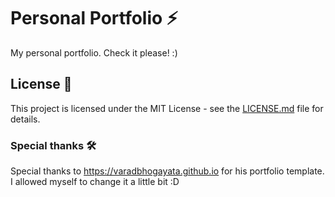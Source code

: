 # Personal Portfolio ⚡️ 

My personal portfolio. Check it please! :)

## License 📄

This project is licensed under the MIT License - see the [LICENSE.md](./LICENSE) file for details.

### Special thanks 🛠️

Special thanks to https://varadbhogayata.github.io for his portfolio template. 
I allowed myself to change it a little bit :D
